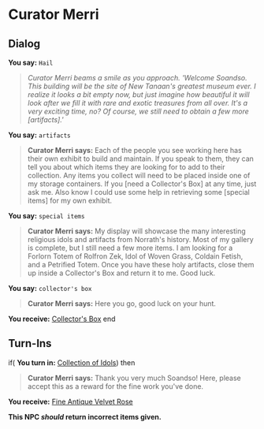 # Curator Merri


## Dialog

**You say:** `Hail`



>*Curator Merri beams a smile as you approach. 'Welcome Soandso. This building will be the site of New Tanaan's greatest museum ever. I realize it looks a bit empty now, but just imagine how beautiful it will look after we fill it with rare and exotic treasures from all over. It's a very exciting time, no? Of course, we still need to obtain a few more [artifacts].'*

**You say:** `artifacts`



>**Curator Merri says:** Each of the people you see working here has their own exhibit to build and maintain. If you speak to them, they can tell you about which items they are looking for to add to their collection. Any items you collect will need to be placed inside one of my storage containers. If you [need a Collector's Box] at any time, just ask me. Also know I could use some help in retrieving some [special items] for my own exhibit.

**You say:** `special items`



>**Curator Merri says:** My display will showcase the many interesting religious idols and artifacts from Norrath's history. Most of my gallery is complete, but I still need a few more items. I am looking for a Forlorn Totem of Rolfron Zek, Idol of Woven Grass, Coldain Fetish, and a Petrified Totem. Once you have these holy artifacts, close them up inside a Collector's Box and return it to me. Good luck.

**You say:** `collector's box`



>**Curator Merri says:** Here you go, good luck on your hunt.


**You receive:**  [Collector's Box](/item/17769)
end

## Turn-Ins





if( **You turn in:** [Collection of Idols](/item/28082)) then


>**Curator Merri says:** Thank you very much Soandso!  Here, please accept this as a reward for the fine work you've done.


 **You receive:**  [Fine Antique Velvet Rose](/item/28241) 

**This NPC *should* return incorrect items given.**
